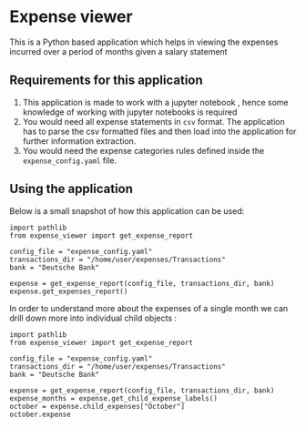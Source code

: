 # Expense viewer
This is a Python based application which helps in viewing the expenses incurred over a period of months given a salary statement

## Requirements for this application 
1. This application is made to work with a jupyter notebook , hence some knowledge of working with jupyter notebooks is required
2. You would need all expense statements in `csv` format. The application has to parse the csv formatted files and then load into the application for further information extraction.
3. You would need the expense categories rules defined inside the `expense_config.yaml` file.

## Using the application

Below is a small snapshot of how this application can be used:

```
import pathlib
from expense_viewer import get_expense_report

config_file = "expense_config.yaml"
transactions_dir = "/home/user/expenses/Transactions"
bank = "Deutsche Bank"

expense = get_expense_report(config_file, transactions_dir, bank)
expense.get_expenses_report()
```

In order to understand more about the expenses of a single month we can drill down more into individual child objects :

```
import pathlib
from expense_viewer import get_expense_report

config_file = "expense_config.yaml"
transactions_dir = "/home/user/expenses/Transactions"
bank = "Deutsche Bank"

expense = get_expense_report(config_file, transactions_dir, bank)
expense_months = expense.get_child_expense_labels()
october = expense.child_expenses["October"]
october.expense
```
